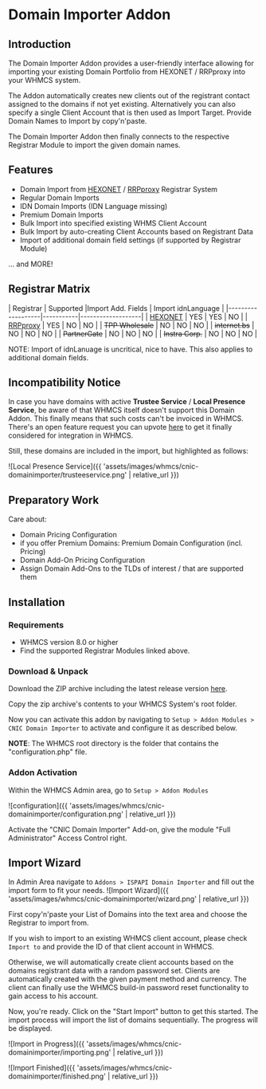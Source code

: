 # Domain Importer Addon

## Introduction

The Domain Importer Addon provides a user-friendly interface allowing for importing your existing Domain Portfolio from HEXONET / RRPproxy into your WHMCS system.

The Addon automatically creates new clients out of the registrant contact assigned to the domains if not yet existing. Alternatively you can also specify a single Client Account that is then used as Import Target. Provide Domain Names to Import by copy'n'paste.

The Domain Importer Addon then finally connects to the respective Registrar Module to import the given domain names.

## Features

* Domain Import from [HEXONET](//github.com/hexonet/whmcs-ispapi-registrar/raw/master/whmcs-ispapi-registrar-latest.zip) / [RRPproxy](https://github.com/rrpproxy/whmcs-rrpproxy-registrar/raw/master/whmcs-rrpproxy-registrar-latest.zip) Registrar System
* Regular Domain Imports
* IDN Domain Imports (IDN Language missing)
* Premium Domain Imports
* Bulk Import into specified existing WHMS Client Account
* Bulk Import by auto-creating Client Accounts based on Registrant Data
* Import of additional domain field settings (if supported by Registrar Module)

... and MORE!

## Registrar Matrix

| Registrar         | Supported |Import Add. Fields | Import idnLanguage |
|-------------------|-----------|-------------------|
| [HEXONET](//github.com/hexonet/whmcs-ispapi-registrar/raw/master/whmcs-ispapi-registrar-latest.zip)           | YES       | YES               | NO |
| [RRPproxy](https://github.com/rrpproxy/whmcs-rrpproxy-registrar/raw/master/whmcs-rrpproxy-registrar-latest.zip)          | YES       | NO                | NO |
| ~~TPP Wholesale~~ | NO        | NO                | NO |
| ~~internet.bs~~   | NO        | NO                | NO |
| ~~PartnerGate~~   | NO        | NO                | NO |
| ~~Instra Corp.~~  | NO        | NO                | NO |

NOTE: Import of idnLanuage is uncritical, nice to have. This also applies to additional domain fields.

## Incompatibility Notice

In case you have domains with active **Trustee Service** / **Local Presence Service**, be aware of that WHMCS itself doesn't support this Domain Addon. This finally means that such costs can't be invoiced in WHMCS. There's an open feature request you can upvote [here](//requests.whmcs.com/topic/integrate-trustee-service-as-generic-domain-add-on) to get it finally considered for integration in WHMCS.

Still, these domains are included in the import, but highlighted as follows:

![Local Presence Service]({{ 'assets/images/whmcs/cnic-domainimporter/trusteeservice.png' | relative_url }})

## Preparatory Work

Care about:

* Domain Pricing Configuration
* if you offer Premium Domains: Premium Domain Configuration (incl. Pricing)
* Domain Add-On Pricing Configuration
* Assign Domain Add-Ons to the TLDs of interest / that are supported them

## Installation

### Requirements

* WHMCS version 8.0 or higher
* Find the supported Registrar Modules linked above.

### Download & Unpack

Download the ZIP archive including the latest release version [here](//github.com/centralnic-reseller/whmcs-domainimporter/raw/master/whmcs-cnic-domainimporter-latest.zip).

Copy the zip archive's contents to your WHMCS System's root folder.

Now you can activate this addon by navigating to `Setup > Addon Modules > CNIC Domain Importer` to activate and configure it as described below.

**NOTE**: The WHMCS root directory is the folder that contains the "configuration.php" file.

### Addon Activation

Within the WHMCS Admin area, go to `Setup > Addon Modules`

![configuration]({{ 'assets/images/whmcs/cnic-domainimporter/configuration.png' | relative_url }})

Activate the "CNIC Domain Importer" Add-on, give the module "Full Administrator" Access Control right.

## Import Wizard

In Admin Area navigate to `Addons > ISPAPI Domain Importer` and fill out the import form to fit your needs.
![Import Wizard]({{ 'assets/images/whmcs/cnic-domainimporter/wizard.png' | relative_url }})

First copy'n'paste your List of Domains into the text area and choose the Registrar to import from.

If you wish to import to an existing WHMCS client account, please check `Import to` and provide the ID of that client account in WHMCS.

Otherwise, we will automatically create client accounts based on the domains registrant data with a random password set. Clients are automatically created with the given payment method and currency. The client can finally use the WHMCS build-in password reset functionality to gain access to his account.

Now, you're ready. Click on the "Start Import" button to get this started. The import process will import the list of domains sequentially. The progress will be displayed.

![Import in Progress]({{ 'assets/images/whmcs/cnic-domainimporter/importing.png' | relative_url }})

![Import Finished]({{ 'assets/images/whmcs/cnic-domainimporter/finished.png' | relative_url }})
